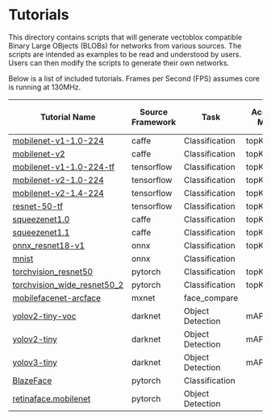 # Tutorials

This directory contains scripts that will generate vectoblox compatible
Binary Large OBjects (BLOBs) for networks from various sources. The scripts
are intended as examples to be read and understood by users. Users can then
modify the scripts to generate their own networks.

Below is a list of included tutorials. Frames per Second (FPS) assumes core is running at 130MHz.



| Tutorial Name | Source Framework| Task  |Accuracy Metric|Accuracy Score FP32 / 8-bit |V1000 fps   |V500 fps   |V250 fps   | More information |
| ------------- |-----------------|-------|---------------|--------------|------------|-----------|-----------|----|
|[mobilenet-v1-1.0-224](caffe/mobilenet-v1-1.0-224/mobilenet-v1-1.0-224.sh)|caffe|Classification|topK|69.3/68.85|80.06|5.28|24.00|[More Info](https://github.com/opencv/open_model_zoo/blob/2019_R3.1/models/public/mobilenet-v1-1.0-224/mobilenet-v1-1.0-224.md)|
|[mobilenet-v2](caffe/mobilenet-v2/mobilenet-v2.sh)|caffe|Classification|topK|72.05/71.95|63.80|47.14|22.79|[More Info](https://github.com/opencv/open_model_zoo/blob/2019_R3.1/models/public/mobilenet-v2/mobilenet-v2.md)|
|[mobilenet-v1-1.0-224-tf](tensorflow/mobilenet-v1-1.0-224-tf/mobilenet-v1-1.0-224-tf.sh)|tensorflow|Classification|topK|72.95/72.2|80.56|53.40|24.33|[More Info](https://github.com/opencv/open_model_zoo/blob/2019_R3.1/models/public/mobilenet-v1-1.0-224-tf/mobilenet-v1-1.0-224-tf.md)|
|[mobilenet-v2-1.0-224](tensorflow/mobilenet-v2-1.0-224/mobilenet-v2-1.0-224.sh)|tensorflow|Classification|topK|72.05/71.8|76.01|59.33|29.84|[More Info](https://github.com/opencv/open_model_zoo/blob/2019_R3.1/models/public/mobilenet-v2-1.0-224/mobilenet-v2-1.0-224.md)|
|[mobilenet-v2-1.4-224](tensorflow/mobilenet-v2-1.4-224/mobilenet-v2-1.4-224.sh)|tensorflow|Classification|topK|73.9/73.9|49.51|37.22|18.17|[More Info](https://github.com/opencv/open_model_zoo/blob/2019_R3.1/models/public/mobilenet-v2-1.4-224/mobilenet-v2-1.4-224.md)|
|[resnet-50-tf](tensorflow/resnet-50-tf/resnet-50-tf.sh)|tensorflow|Classification|topK|76.7/76.5|14.80|7.65|3.66|[More Info](https://github.com/openvinotoolkit/open_model_zoo/blob/master/models/public/resnet-50-tf/resnet-50-tf.md)|
|[squeezenet1.0](caffe/squeezenet1.0/squeezenet1.0.sh)|caffe|Classification|topK|56.35/55.25|55.89|36.91|17.24|[More Info](https://github.com/openvinotoolkit/open_model_zoo/blob/master/models/public/squeezenet1.0/squeezenet1.0.md)|
|[squeezenet1.1](caffe/squeezenet1.1/squeezenet1.1.sh)|caffe|Classification|topK|57.45/57.2|99.90|70.28|33.51|[More Info](https://github.com/openvinotoolkit/open_model_zoo/blob/master/models/public/squeezenet1.1/squeezenet1.1.md)|
|[onnx_resnet18-v1](onnx/onnx_resnet18-v1/onnx_resnet18-v1.sh)|onnx|Classification|topK|70.5/70.5|39.34|22.65|10.92|[More Info](https://github.com/onnx/models/tree/master/vision/classification/resnet)|
|[mnist](onnx/mnist/mnist.sh)|onnx|Classification|||6045.11|6403.31|4300.22|[More Info](https://github.com/onnx/models/tree/master/vision/classification/mnist)|
|[torchvision_resnet50](pytorch/torchvision_resnet50/torchvision_resnet50.sh)|pytorch|Classification|topK|75.3/75.2|14.59|7.59|3.63|[More Info](https://pytorch.org/docs/stable/torchvision/models.html)|
|[torchvision_wide_resnet50_2](pytorch/torchvision_wide_resnet50_2/torchvision_wide_resnet50_2.sh)|pytorch|Classification|topK|||||[More Info](https://pytorch.org/docs/stable/torchvision/models.html)|
|[mobilefacenet-arcface](mxnet/mobilefacenet-arcface/mobilefacenet-arcface.sh)|mxnet|face_compare||||||[More Info](https://github.com/openvinotoolkit/open_model_zoo/blob/master/models/public/face-recognition-mobilefacenet-arcface/model.yml)|
|[yolov2-tiny-voc](darknet/yolov2-tiny-voc/yolov2-tiny-voc.sh)|darknet|Object Detection|mAP(VOC)|53.46/52.68|22.21|12.62|6.60|[More Info](https://pjreddie.com/darknet/yolo/)|
|[yolov2-tiny](darknet/yolov2-tiny/yolov2-tiny.sh)|darknet|Object Detection|mAP(COCO)|24.08/24.03|26.84|15.66|8.10|[More Info](https://pjreddie.com/darknet/yolo/)|
|[yolov3-tiny](darknet/yolov3-tiny/yolov3-tiny.sh)|darknet|Object Detection|mAP(COCO)|37.43/36.81|26.55|15.54|7.74|[More Info](https://pjreddie.com/darknet/yolo/)|
|[BlazeFace](pytorch/BlazeFace/BlazeFace.sh)|pytorch|Classification|||276.12|243.96|136.69|[More Info](https://github.com/hollance/BlazeFace-PyTorch)|
|[retinaface.mobilenet](pytorch/retinaface.mobilenet/retinaface.mobilenet.sh)|pytorch|Object Detection||||||[More Info]()|